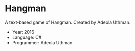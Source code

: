 # Hangman
A text-based game of Hangman. Created by Adeola Uthman.

- Year: 2016
- Language: C#
- Programmer: Adeola Uthman
